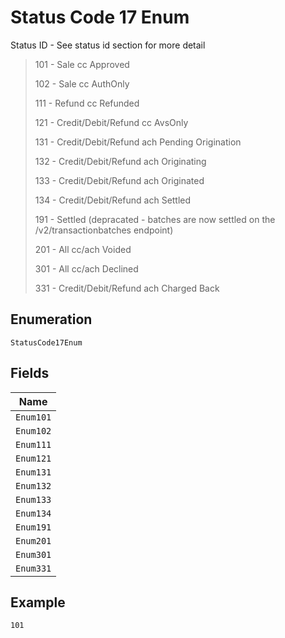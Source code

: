 
# Status Code 17 Enum

Status ID - See status id section for more detail

> 101 - Sale cc Approved
> 
> 102 - Sale cc AuthOnly
> 
> 111 - Refund cc Refunded
> 
> 121 - Credit/Debit/Refund cc AvsOnly
> 
> 131 - Credit/Debit/Refund ach Pending Origination
> 
> 132 - Credit/Debit/Refund ach Originating
> 
> 133 - Credit/Debit/Refund ach Originated
> 
> 134 - Credit/Debit/Refund ach Settled
> 
> 191 - Settled (depracated - batches are now settled on the /v2/transactionbatches endpoint)
> 
> 201 - All cc/ach Voided
> 
> 301 - All cc/ach Declined
> 
> 331 - Credit/Debit/Refund ach Charged Back

## Enumeration

`StatusCode17Enum`

## Fields

| Name |
|  --- |
| `Enum101` |
| `Enum102` |
| `Enum111` |
| `Enum121` |
| `Enum131` |
| `Enum132` |
| `Enum133` |
| `Enum134` |
| `Enum191` |
| `Enum201` |
| `Enum301` |
| `Enum331` |

## Example

```
101
```

